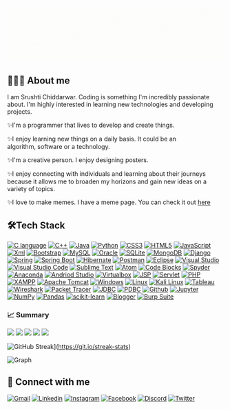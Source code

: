 <h2 align="center"><img src="https://github.com/srushti1006/srushti1006/blob/master/resources/banner.gif"></h2>

<h2>👩🏾‍💻 About me</h2>

I am Srushti Chiddarwar. Coding is something I'm incredibly passionate about. I'm highly interested in learning new technologies and developing projects.

✨I'm a programmer that lives to develop and create things.

✨I enjoy learning new things on a daily basis. It could be an algorithm, software or a technology.

✨I'm a creative person. I enjoy designing posters.

✨I enjoy connecting with individuals and learning about their journeys because it allows me to broaden my horizons and gain new ideas on a variety of topics.

✨I love to make memes. I have a meme page. You can check it out <a href="https://instagram.com/chitra_hasya?utm_medium=copy_link">here</a>

<h2>🛠Tech Stack</h2>

<a href="https://www.programiz.com/c-programming">![C language](https://img.shields.io/badge/-c%20language-A8B9CC?style=for-the-badge&logo=c&logoColor=white)</a>
<a href="https://www.w3schools.com/CPP/default.asp">![C++](https://img.shields.io/badge/-c++-00599C?style=for-the-badge&logo=cplusplus&logoColor=white)</a>
<a href="https://www.java.com/en/">![Java](https://img.shields.io/badge/-java-007396?style=for-the-badge&logo=java&logoColor=white)</a>
<a href="https://www.python.org">![Python](https://img.shields.io/badge/-python-3776AB?style=for-the-badge&logo=python&logoColor=white)</a>
<a href="https://www.w3schools.com/css/">![CSS3](https://img.shields.io/badge/-css3-1572B6?style=for-the-badge&logo=css3&logoColor=white)</a>
<a href="https://www.w3schools.com/html/">![HTML5](https://img.shields.io/badge/-html5-E34F26?style=for-the-badge&logo=html5&logoColor=white)</a>
<a href="https://www.javascript.com/">![JavaScript](https://img.shields.io/badge/-javascript-F7DF1E?style=for-the-badge&logo=javascript&logoColor=white)</a>
<a href="https://www.w3schools.com/xml/xml_whatis.asp">![Xml](https://img.shields.io/badge/-xml-000000?style=for-the-badge&logo=xml&logoColor=white)</a>
<a href="https://getbootstrap.com/">![Bootstrap](https://img.shields.io/badge/-bootstrap-7952B3?style=for-the-badge&logo=bootstrap&logoColor=white)</a>
<a href="https://www.mysql.com/">![MySQL](https://img.shields.io/badge/-mysql-4479A1?style=for-the-badge&logo=mysql&logoColor=white)</a>
<a href="https://www.oracle.com/in/index.html">![Oracle](https://img.shields.io/badge/-oracle-F80000?style=for-the-badge&logo=oracle&logoColor=white)</a>
<a href="https://www.sqlite.org/index.html">![SQLite](https://img.shields.io/badge/-sqlite-003B57?style=for-the-badge&logo=sqlite&logoColor=white)</a>
<a href="https://www.mongodb.com/">![MongoDB](https://img.shields.io/badge/-mongodb-47A248?style=for-the-badge&logo=mongodb&logoColor=white)</a>
<a href="https://www.djangoproject.com/">![Django](https://img.shields.io/badge/-django-092E20?style=for-the-badge&logo=django&logoColor=white)</a>
<a href="https://spring.io/">![Spring](https://img.shields.io/badge/-spring-6DB33F?style=for-the-badge&logo=spring&logoColor=white)</a>
<a href="https://spring.io/projects/spring-boot">![Spring Boot](https://img.shields.io/badge/-spring%20boot-6DB33F?style=for-the-badge&logo=springboot&logoColor=white)</a>
<a href="https://hibernate.org/">![Hibernate](https://img.shields.io/badge/-hibernate-59666C?style=for-the-badge&logo=hibernate&logoColor=white)</a>
<a href="https://www.postman.com/">![Postman](https://img.shields.io/badge/-postman-FF6C37?style=for-the-badge&logo=postman&logoColor=white)</a>
<a href="https://www.eclipse.org/">![Eclipse](https://img.shields.io/badge/-eclipse-2C2255?style=for-the-badge&logo=eclipseide&logoColor=white)</a>
<a href="https://visualstudio.microsoft.com/">![Visual Studio](https://img.shields.io/badge/-visual%20studio-5C2D91?style=for-the-badge&logo=visualstudio&logoColor=white)</a>
<a href="https://code.visualstudio.com/">![Visual Studio Code](https://img.shields.io/badge/-visual%20studio%20code-007ACC?style=for-the-badge&logo=visualstudiocode&logoColor=white)</a>
<a href="https://www.sublimetext.com/">![Sublime Text](https://img.shields.io/badge/-sublime%20text-FF9800?style=for-the-badge&logo=sublimetext&logoColor=white)</a>
<a href="https://atom.io/">![Atom](https://img.shields.io/badge/-atom-66595C?style=for-the-badge&logo=atom&logoColor=white)</a>
<a href="https://www.codeblocks.org/">![Code Blocks](https://img.shields.io/badge/-Code::Blocks-000000?style=for-the-badge&logo=codeblocks&logoColor=white)</a>
<a href="https://www.spyder-ide.org/">![Spyder](https://img.shields.io/badge/-Spyder-FF0000?style=for-the-badge&logo=spyderide&logoColor=white)</a>
<a href="https://www.anaconda.com/">![Anaconda](https://img.shields.io/badge/-anaconda-44A833?style=for-the-badge&logo=anaconda&logoColor=white)</a>
<a href="https://developer.android.com/studio">![Andriod Studio](https://img.shields.io/badge/-android%20studio-3DDC84?style=for-the-badge&logo=androidstudio&logoColor=white)</a>
<a href="https://www.virtualbox.org/">![Virtualbox](https://img.shields.io/badge/-virtualbox-183A61?style=for-the-badge&logo=virtualbox&logoColor=white)</a>
<a href="https://www.tutorialspoint.com/jsp/index.htm">![JSP](https://img.shields.io/badge/-jsp-000000?style=for-the-badge&logo=jsp&logoColor=white)</a>
<a href="https://www.javatpoint.com/servlet-tutorial">![Servlet](https://img.shields.io/badge/-servlet-000000?style=for-the-badge&logo=servlet&logoColor=white)</a>
<a href="https://www.php.net/">![PHP](https://img.shields.io/badge/-php-777BB4?style=for-the-badge&logo=php&logoColor=white)</a>
<a href="https://www.apachefriends.org/index.html">![XAMPP](https://img.shields.io/badge/-xampp-FB7A24?style=for-the-badge&logo=xampp&logoColor=white)</a>
<a href="https://tomcat.apache.org/">![Apache Tomcat](https://img.shields.io/badge/-Apache%20Tomcat-F8DC75?style=for-the-badge&logo=apachetomcat&logoColor=black)</a>
<a href="https://www.microsoft.com/en-in/windows?r=1">![Windows](https://img.shields.io/badge/-windows-0078D6?style=for-the-badge&logo=windows&logoColor=white)</a>
<a href="https://www.linux.org/">![Linux](https://img.shields.io/badge/-linux-FCC624?style=for-the-badge&logo=linux&logoColor=black)</a>
<a href="https://www.kali.org/">![Kali Linux](https://img.shields.io/badge/-kali%20linux-557C94?style=for-the-badge&logo=kalilinux&logoColor=white)</a>
<a href="https://www.tableau.com/">![Tableau](https://img.shields.io/badge/-tableau-E97627?style=for-the-badge&logo=tableau&logoColor=white)</a>
<a href="https://www.wireshark.org/">![Wireshark](https://img.shields.io/badge/-wireshark-1679A7?style=for-the-badge&logo=wireshark&logoColor=white)</a>
<a href="https://www.netacad.com/courses/packet-tracer">![Packet Tracer](https://img.shields.io/badge/-packet%20tracer-000000?style=for-the-badge&logo=packettracer&logoColor=white)</a>
<a href="https://www.javatpoint.com/java-jdbc">![JDBC](https://img.shields.io/badge/-jdbc-000000?style=for-the-badge&logo=jdbc&logoColor=white)</a>
<a href="https://www.w3schools.com/python/python_mysql_getstarted.asp">![PDBC](https://img.shields.io/badge/-pdbc-000000?style=for-the-badge&logo=pdbc&logoColor=white)</a>
<a href="https://github.com/">![Github](https://img.shields.io/badge/-github-181717?style=for-the-badge&logo=github&logoColor=white)</a>
<a href="https://jupyter.org/"> ![Jupyter](https://img.shields.io/badge/-jupyter-F37626?style=for-the-badge&logo=jupyter&logoColor=white)</a>
<a href="https://numpy.org/"> ![NumPy](https://img.shields.io/badge/-numpy-013243?style=for-the-badge&logo=numpy&logoColor=white)</a>
<a href="https://pandas.pydata.org/"> ![Pandas](https://img.shields.io/badge/-pandas-150458?style=for-the-badge&logo=pandas&logoColor=white)</a>
<a href="https://scikit-learn.org/stable/"> ![scikit-learn](https://img.shields.io/badge/-scikitlearn-F7931E?style=for-the-badge&logo=scikitlearn&logoColor=white)</a>
<a href="https://www.blogger.com/about/?bpli=1"> ![Blogger](https://img.shields.io/badge/Blogger-FF5722?style=for-the-badge&logo=blogger&logoColor=white)</a>
<a href="https://portswigger.net/burp">![Burp Suite](https://img.shields.io/badge/-burp%20suite-000000?style=for-the-badge&logo=burpsuite&logoColor=white)</a>

<h3>📈 Summary</h3>

![](https://github-profile-summary-cards.vercel.app/api/cards/profile-details?username=srushti1006&theme=github_dark)
![](https://github-profile-summary-cards.vercel.app/api/cards/repos-per-language?username=srushti1006&theme=github_dark)
![](https://github-profile-summary-cards.vercel.app/api/cards/most-commit-language?username=srushti1006&theme=github_dark)
![](https://github-profile-summary-cards.vercel.app/api/cards/stats?username=srushti1006&theme=github_dark)
![](https://github-profile-summary-cards.vercel.app/api/cards/productive-time?username=srushti1006&theme=github_dark)

![GitHub Streak](http://github-readme-streak-stats.herokuapp.com?user=srushti1006&theme=highcontrast&hide_border=true&date_format=M%20j%5B%2C%20Y%5D)](https://git.io/streak-stats)

![Graph](https://activity-graph.herokuapp.com/graph?username=srushti1006&theme=synthwave-84)

<h2>📨 Connect with me</h2>

<a href="mailto:srushti.chiddarwar@cumminscollege.in">![Gmail](https://img.shields.io/badge/Gmail-D14836?style=for-the-badge&logo=gmail&logoColor=white)</a>
<a href="https://www.linkedin.com/in/srushtic/">![Linkedin](https://img.shields.io/badge/LinkedIn-0077B5?style=for-the-badge&logo=linkedin&logoColor=white)</a>
<a href="https://www.instagram.com/s_u_r_shit/">![Instagram](https://img.shields.io/badge/Instagram-E4405F?style=for-the-badge&logo=instagram&logoColor=white)</a>
<a href="https://www.facebook.com/srushti.chiddarwar/">![Facebook](https://img.shields.io/badge/Facebook-1877F2?style=for-the-badge&logo=facebook&logoColor=white)</a>
<a href="https://discordapp.com/users/4744/">![Discord](https://img.shields.io/badge/Discord-7289DA?style=for-the-badge&logo=discord&logoColor=white)</a>
<a href="https://twitter.com/SrushtiChiddar2">![Twitter](https://img.shields.io/badge/Twitter-1DA1F2?style=for-the-badge&logo=twitter&logoColor=white)</a>
